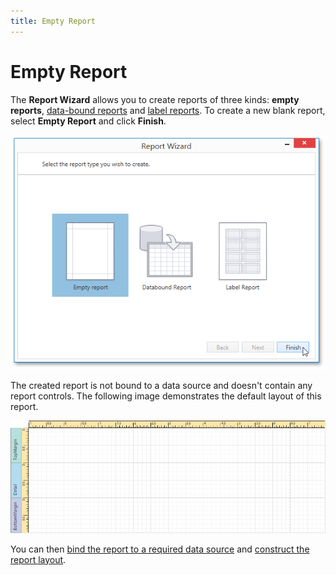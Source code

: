 ```yaml
---
title: Empty Report
---
```

# Empty Report
The **Report Wizard** allows you to create reports of three kinds: **empty reports**, [data-bound reports](../../../../../interface-elements-for-desktop/articles/report-designer/report-designer-for-wpf/report-wizard/data-bound-report.md) and [label reports](../../../../../interface-elements-for-desktop/articles/report-designer/report-designer-for-wpf/report-wizard/label-report.md). To create a new blank report, select **Empty Report** and click **Finish**.

![WPDDesigner_ReportWizard_Empty](../../../../images/Img121984.png)

The created report is not bound to a data source and doesn't contain any report controls. The following image demonstrates the default layout of this report.

![WPDDesigner_EmptyReport](../../../../images/Img122901.png)

You can then [bind the report to a required data source](../../../../../interface-elements-for-desktop/articles/report-designer/report-designer-for-wpf/creating-reports/providing-data/binding-a-report-to-data.md) and [construct the report layout](../../../../../interface-elements-for-desktop/articles/report-designer/report-designer-for-wpf/creating-reports/basic-operations/adjust-the-layout-of-report-elements.md).